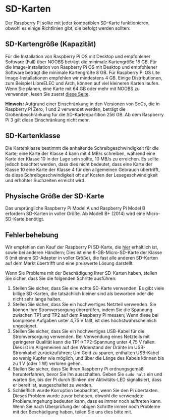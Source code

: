 # SD-Karten

Der Raspberry Pi sollte mit jeder kompatiblen SD-Karte funktionieren, obwohl es einige Richtlinien gibt, die befolgt werden sollten:

## SD-Kartengröße (Kapazität)

Für die Installation von Raspberry Pi OS mit Desktop und empfohlener Software (Full) über NOOBS beträgt die minimale Kartengröße 16 GB. Für die Image-Installation von Raspberry Pi OS mit Desktop und empfohlener Software beträgt die minimale Kartengröße 8 GB. Für Raspberry Pi OS Lite Image-Installationen empfehlen wir mindestens 4 GB. Einige Distributionen, zum Beispiel LibreELEC und Arch, können auf viel kleineren Karten laufen. Wenn Sie planen, eine Karte mit 64 GB oder mehr mit NOOBS zu verwenden, lesen Sie zuerst [diese Seite](sdxc_formatting.md).

**Hinweis:** Aufgrund einer Einschränkung in den Versionen von SoCs, die in Raspberry Pi Zero, 1 und 2 verwendet werden, beträgt die Größenbeschränkung für die SD-Kartenpartition 256 GB. Ab dem Raspberry Pi 3 gilt diese Einschränkung nicht mehr.

## SD-Kartenklasse

Die Kartenklasse bestimmt die anhaltende Schreibgeschwindigkeit für die Karte; eine Karte der Klasse 4 kann mit 4 MB/s schreiben, während eine Karte der Klasse 10 in der Lage sein sollte, 10 MB/s zu erreichen. Es sollte jedoch beachtet werden, dass dies nicht bedeutet, dass eine Karte der Klasse 10 eine Karte der Klasse 4 für den allgemeinen Gebrauch übertrifft, da diese Schreibgeschwindigkeit oft auf Kosten der Lesegeschwindigkeit und erhöhter Suchzeiten erreicht wird.

## Physische Größe der SD-Karte

Das ursprüngliche Raspberry Pi Model A und Raspberry Pi Model B erfordern SD-Karten in voller Größe. Ab Modell B+ (2014) wird eine Micro-SD-Karte benötigt.

## Fehlerbehebung

Wir empfehlen den Kauf der Raspberry Pi SD-Karte, die [hier](https://shop.pimoroni.com/products/noobs-8gb-sd-card) erhältlich ist, sowie bei anderen Händlern; Dies ist eine 8-GB-Micro-SD-Karte der Klasse 6 (mit einem SD-Adapter in voller Größe), die fast alle anderen SD-Karten auf dem Markt übertrifft und eine preiswerte Lösung darstellt.

Wenn Sie Probleme mit der Beschädigung Ihrer SD-Karten haben, stellen Sie sicher, dass Sie die folgenden Schritte ausführen:

1. Stellen Sie sicher, dass Sie eine echte SD-Karte verwenden. Es gibt viele billige SD-Karten, die tatsächlich kleiner sind als beworben oder die nicht sehr lange halten.
2. Stellen Sie sicher, dass Sie ein hochwertiges Netzteil verwenden. Sie können Ihre Stromversorgung überprüfen, indem Sie die Spannung zwischen TP1 und TP2 auf dem Raspberry Pi messen; Wenn diese bei komplexen Aufgaben unter 4,75 V fällt, ist dies höchstwahrscheinlich ungeeignet.
3. Stellen Sie sicher, dass Sie ein hochwertiges USB-Kabel für die Stromversorgung verwenden. Bei Verwendung eines Netzteils mit geringerer Qualität kann die TP1->TP2-Spannung unter 4,75 V fallen. Dies ist im Allgemeinen auf den Widerstand der Drähte im USB-Stromkabel zurückzuführen; Um Geld zu sparen, enthalten USB-Kabel so wenig Kupfer wie möglich, und über die Länge des Kabels können bis zu 1 V (oder 1 W) verloren gehen.
4. Stellen Sie sicher, dass Sie Ihren Raspberry Pi ordnungsgemäß herunterfahren, bevor Sie ihn ausschalten. Geben Sie `sudo halt` ein und warten Sie, bis der Pi durch Blinken der Aktivitäts-LED signalisiert, dass er bereit ist, ausgeschaltet zu werden.
5. Schließlich wurde Korruption beobachtet, wenn Sie den Pi übertakten. Dieses Problem wurde zuvor behoben, obwohl die verwendete Problemumgehung bedeuten kann, dass es immer noch auftreten kann. Wenn Sie nach Überprüfung der obigen Schritte immer noch Probleme mit der Beschädigung haben, teilen Sie uns dies bitte mit.